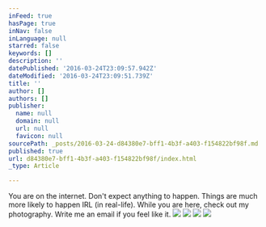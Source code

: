 ```yaml
---
inFeed: true
hasPage: true
inNav: false
inLanguage: null
starred: false
keywords: []
description: ''
datePublished: '2016-03-24T23:09:57.942Z'
dateModified: '2016-03-24T23:09:51.739Z'
title: ''
author: []
authors: []
publisher:
  name: null
  domain: null
  url: null
  favicon: null
sourcePath: _posts/2016-03-24-d84380e7-bff1-4b3f-a403-f154822bf98f.md
published: true
url: d84380e7-bff1-4b3f-a403-f154822bf98f/index.html
_type: Article

---
```

You are on the internet. Don't expect anything to happen. Things are much more likely to happen IRL (in real-life). While you are here, check out my photography. Write me an email if you feel like it. ![](https://the-grid-user-content.s3-us-west-2.amazonaws.com/ba715d92-84ca-421d-85f2-466c89ab886a.jpg)
![](https://the-grid-user-content.s3-us-west-2.amazonaws.com/adf80569-ed27-41a7-b032-a1c33ed3d172.jpg)
![](https://the-grid-user-content.s3-us-west-2.amazonaws.com/1b8f133b-0950-405a-b1c8-f9cc42c7b4bc.jpg)
![](https://the-grid-user-content.s3-us-west-2.amazonaws.com/7ae1cd74-ef59-488e-8ae6-70d889a36484.jpg)
